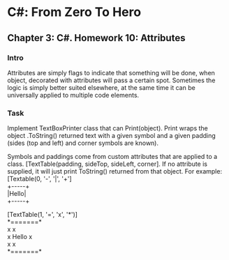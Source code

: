 # C#: From Zero To Hero
## Chapter 3: C#. Homework 10: Attributes
### Intro
Attributes are simply flags to indicate that something will be done, when object, decorated
with attributes will pass a certain spot. Sometimes the logic is simply better suited elsewhere, at the 
same time it can be universally applied to multiple code elements.

### Task
Implement TextBoxPrinter class that can Print(object). Print wraps the object .ToString() returned text with a given symbol and a given padding (sides (top and left) and corner symbols are known).

Symbols and paddings come from custom attributes that are applied to a class. [TextTable(padding, sideTop, sideLeft, corner]. If no attribute is supplied, it will just print ToString() returned from that object.
For example:  
[Textable(0, '-', '|', '+']  
           +-----+  
           |Hello|  
           +-----+  

[TextTable(1, '=', 'x', '*')]  
           \*\=\=\=\=\=\=\=\*  
           x       x  
           x Hello x  
           x       x  
           \*\=\=\=\=\=\=\=\*  
